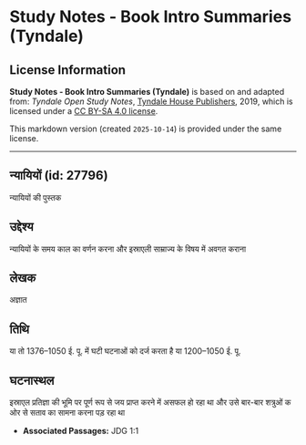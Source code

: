 # Study Notes - Book Intro Summaries (Tyndale)

## License Information

**Study Notes - Book Intro Summaries (Tyndale)** is based on and adapted from: _Tyndale Open Study Notes_, [Tyndale House Publishers](https://tyndaleopenresources.com/), 2019, which is licensed under a [CC BY-SA 4.0 license](https://creativecommons.org/licenses/by-sa/4.0/legalcode.en).

This markdown version (created `2025-10-14`) is provided under the same license.



--------------------------------

## न्यायियों (id: 27796)

न्यायियों की पुस्तक

उद्देश्य
--------

न्यायियों के समय काल का वर्णन करना और इस्राएली साम्राज्य के विषय में अवगत कराना

लेखक
----

अज्ञात

तिथि
----

या तो 1376–1050 ई. पू. में घटी घटनाओं को दर्ज करता है या 1200–1050 ई. पू.

घटनास्थल
--------

इस्राएल प्रतिज्ञा की भूमि पर पूर्ण रूप से जय प्राप्त करने में असफल हो रहा था और उसे बार\-बार शत्रुओं क ओर से सताव का सामना करना पड़ रहा था

* **Associated Passages:** JDG 1:1

